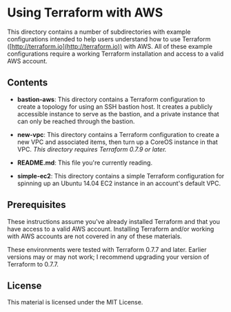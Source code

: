# Using Terraform with AWS

This directory contains a number of subdirectories with example configurations intended to help users understand how to use Terraform ([http://terraform.io](http://terraform.io)) with AWS. All of these example configurations require a working Terraform installation and access to a valid AWS account.

## Contents

* **bastion-aws**: This directory contains a Terraform configuration to create a topology for using an SSH bastion host. It creates a publicly accessible instance to serve as the bastion, and a private instance that can only be reached through the bastion.

* **new-vpc**: This directory contains a Terraform configuration to create a new VPC and associated items, then turn up a CoreOS instance in that VPC. _This directory requires Terraform 0.7.9 or later._

* **README.md**: This file you're currently reading.

* **simple-ec2**: This directory contains a simple Terraform configuration for spinning up an Ubuntu 14.04 EC2 instance in an account's default VPC.

## Prerequisites

These instructions assume you've already installed Terraform and that you have access to a valid AWS account. Installing Terraform and/or working with AWS accounts are not covered in any of these materials.

These environments were tested with Terraform 0.7.7 and later. Earlier versions may or may not work; I recommend upgrading your version of Terraform to 0.7.7.

## License

This material is licensed under the MIT License.
